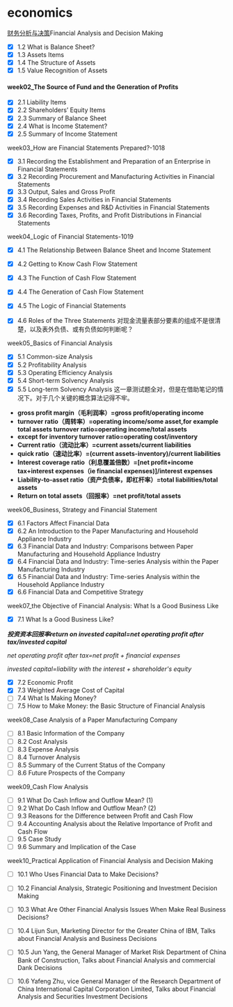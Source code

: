  # economics
[财务分析与决策](https://courses.edx.org/courses/course-v1:TsinghuaX+80512073x+1T2016/course/)Financial Analysis and Decision Making


- [x] 1.2 What is Balance Sheet?
- [x] 1.3 Assets Items
- [x] 1.4 The Structure of Assets
- [x] 1.5 Value Recognition of Assets

#### week02_The Source of Fund and the Generation of Profits

- [x] 2.1 Liability Items
- [x] 2.2 Shareholders’ Equity Items
- [x] 2.3 Summary of Balance Sheet
- [x] 2.4 What is Income Statement?
- [x] 2.5 Summary of Income Statement

week03_How are Financial Statements Prepared?-1018

- [x] 3.1 Recording the Establishment and Preparation of an Enterprise in Financial Statements
- [x] 3.2 Recording Procurement and Manufacturing Activities in Financial Statements
- [x] 3.3 Output, Sales and Gross Profit
- [x] 3.4 Recording Sales Activities in Financial Statements
- [x] 3.5 Recording Expenses and R&D Activities in Financial Statements
- [x] 3.6 Recording Taxes, Profits, and Profit Distributions in Financial Statements

week04_Logic of Financial Statements-1019

- [x] 4.1 The Relationship Between Balance Sheet and Income Statement
- [x] 4.2 Getting to Know Cash Flow Statement
- [x] 4.3 The Function of Cash Flow Statement
- [x] 4.4 The Generation of Cash Flow Statement
- [x] 4.5 The Logic of Financial Statements
- [x] 4.6 Roles of the Three Statements
对现金流量表部分要素的组成不是很清楚，以及表外负债、或有负债如何判断呢？


week05_Basics of Financial Analysis

- [x] 5.1 Common-size Analysis
- [x] 5.2 Profitability Analysis
- [x] 5.3 Operating Efficiency Analysis
- [x] 5.4 Short-term Solvency Analysis
- [x] 5.5 Long-term Solvency Analysis
这一章测试题全对，但是在借助笔记的情况下。对于几个关键的概念算法记得不牢。
* **gross profit margin（毛利润率）=gross profit/operating income**
* **turnover ratio（周转率）=operating income/some asset,for example total assets turnover ratio=operating income/total assets**
* **except for inventory turnover ratio=operating cost/inventory**
* **Current ratio（流动比率）=current assets/current liabilities**
* **quick ratio（速动比率）=(current assets-inventory)/current liabilities**
* **Interest coverage ratio（利息覆盖倍数）=[net profit+income tax+interest expenses（ie financial expenses)]/interest expenses**
* **Liability-to-asset ratio（资产负债率，即杠杆率）=total liabilities/total assets**
* **Return on total assets（回报率）=net profit/total assets**    

week06_Business, Strategy and Financial Statement

- [x] 6.1 Factors Affect Financial Data
- [x] 6.2 An Introduction to the Paper Manufacturing and Household Appliance Industry
- [x] 6.3 Financial Data and Industry: Comparisons between Paper Manufacturing and Household Appliance Industry
- [x] 6.4 Financial Data and Industry: Time-series Analysis within the Paper Manufacturing Industry
- [x] 6.5 Financial Data and Industry: Time-series Analysis within the Household Appliance Industry
- [x] 6.6 Financial Data and Competitive Strategy

week07_the Objective of Financial Analysis: What Is a Good Business Like

- [x] 7.1 What Is a Good Business Like?

***投资资本回报率return on invested capital=net operating profit after tax/invested capital***

*net operating profit after tax=net profit + financial expenses*

*invested capital=liability with the interest + shareholder's equity*

- [x] 7.2 Economic Profit
- [x] 7.3 Weighted Average Cost of Capital
- [ ] 7.4 What Is Making Money?
- [ ] 7.5 How to Make Money: the Basic Structure of Financial Analysis

week08_Case Analysis of a Paper Manufacturing Company

- [ ] 8.1 Basic Information of the Company
- [ ] 8.2 Cost Analysis
- [ ] 8.3 Expense Analysis
- [ ] 8.4 Turnover Analysis
- [ ] 8.5 Summary of the Current Status of the Company
- [ ] 8.6 Future Prospects of the Company

week09_Cash Flow Analysis

- [ ] 9.1 What Do Cash Inflow and Outflow Mean? (1)
- [ ] 9.2 What Do Cash Inflow and Outflow Mean? (2)
- [ ] 9.3 Reasons for the Difference between Profit and Cash Flow
- [ ] 9.4 Accounting Analysis about the Relative Importance of Profit and Cash Flow
- [ ] 9.5 Case Study
- [ ] 9.6 Summary and Implication of the Case

week10_Practical Application of Financial Analysis and Decision Making

- [ ] 10.1 Who Uses Financial Data to Make Decisions?
- [ ] 10.2 Financial Analysis, Strategic Positioning and Investment Decision Making
- [ ] 10.3 What Are Other Financial Analysis Issues When Make Real Business Decisions?
- [ ] 10.4 Lijun Sun, Marketing Director for the Greater China of IBM, Talks about Financial Analysis and Business Decisions
- [ ] 10.5 Jun Yang, the General Manager of Market Risk Department of China Bank of Construction, Talks about Financial Analysis and commercial Dank Decisions
- [ ] 10.6 Yafeng Zhu, vice General Manager of the Research Department of China International Capital Corporation Limited, Talks about Financial Analysis and Securities Investment Decisions

